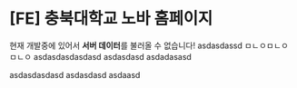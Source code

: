 # [FE] 충북대학교 노바 홈페이지

현재 개발중에 있어서 **서버 데이터**를 불러올 수 없습니다!
asdasdassd
ㅁㄴㅇㅁㄴㅇㅁㄴㅇ
asdasdasdasdasd
asdasdasd
asdadasasd

asdasdasdasd
asdasdasd
asdaasd
